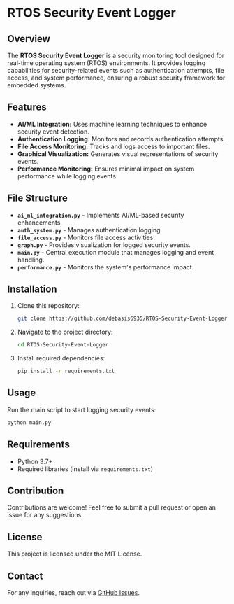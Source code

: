 # RTOS Security Event Logger

## Overview
The **RTOS Security Event Logger** is a security monitoring tool designed for real-time operating system (RTOS) environments. It provides logging capabilities for security-related events such as authentication attempts, file access, and system performance, ensuring a robust security framework for embedded systems.

## Features
- **AI/ML Integration:** Uses machine learning techniques to enhance security event detection.
- **Authentication Logging:** Monitors and records authentication attempts.
- **File Access Monitoring:** Tracks and logs access to important files.
- **Graphical Visualization:** Generates visual representations of security events.
- **Performance Monitoring:** Ensures minimal impact on system performance while logging events.

## File Structure
- **`ai_ml_integration.py`** - Implements AI/ML-based security enhancements.
- **`auth_system.py`** - Manages authentication logging.
- **`file_access.py`** - Monitors file access activities.
- **`graph.py`** - Provides visualization for logged security events.
- **`main.py`** - Central execution module that manages logging and event handling.
- **`performance.py`** - Monitors the system's performance impact.

## Installation
1. Clone this repository:
   ```bash
   git clone https://github.com/debasis6935/RTOS-Security-Event-Logger.git
   ```
2. Navigate to the project directory:
   ```bash
   cd RTOS-Security-Event-Logger
   ```
3. Install required dependencies:
   ```bash
   pip install -r requirements.txt
   ```

## Usage
Run the main script to start logging security events:
```bash
python main.py
```

## Requirements
- Python 3.7+
- Required libraries (install via `requirements.txt`)

## Contribution
Contributions are welcome! Feel free to submit a pull request or open an issue for any suggestions.

## License
This project is licensed under the MIT License.

## Contact
For any inquiries, reach out via [GitHub Issues](https://github.com/debasis6935/RTOS-Security-Event-Logger/issues).

